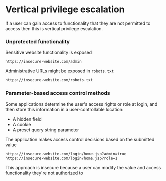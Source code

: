 # Vertical privilege escalation

If a user can gain access to functionality that they are not permitted to access
then this is vertical privilege escalation.

### Unprotected functionality

Sensitive website functionality is exposed
```
https://insecure-website.com/admin
```

Administrative URLs might be exposed in `robots.txt`
```
https://insecure-website.com/robots.txt
```

### Parameter-based access control methods

Some applications determine the user's access rights or role at login, and then
store this information in a user-controllable location:

- A hidden field
- A cookie
- A preset query string parameter

The application makes access control decisions based on the submitted value
```
https://insecure-website.com/login/home.jsp?admin=true
https://insecure-website.com/login/home.jsp?role=1
```

This approach is insecure because a user can modify the value and access
functionality they're not authorized to
